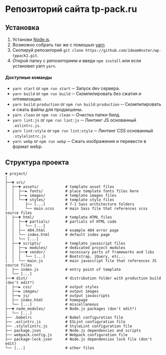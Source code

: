 # Репозиторий сайта tp-pack.ru
## Установка

1. Установи [Node.js](http://nodejs.org/).
2. Возможно собрать так же с помошью [yarn](https://yarnpkg.com/en/docs/install)
3. Скопируй репозиторий `git clone https://github.com/1deam0nster/wp-tppack2.git`.
4. Открой папку с репозиторием и введи `npm install` или если установил yarn `yarn`. 


#### Доступные команды

* `yarn start` or `npm run start` ─ Запуск dev сервера.
* `yarn build` or `npm run build` ─ Скомпилировать без сжатия и оптимизации.
* `yarn build:production` or `npm run build:production` ─ Скомпилировать и сжать файлы для продакшены.
* `yarn clean` or `npm run clean` ─ Очистка папки билд.
* `yarn lint:js` or `npm run lint:js` ─  Линтинг JS основанный ```.eslintrc.js```.
* `yarn lint:style` or `npm run lint:style` ─ Линтинг CSS основанный ```.stylelintrc.js```
* `yarn webp` or `npm run webp` ─  Сжать изображения и перевести в формат webp.

## Структура проекта

```shell
▼ project/
│
├──▼ src/
│  ├──▼ assets/            # template asset files
│  │  ├──► fonts/          # place template fonts files here
│  │  ├──► images/         # template images files
│  │  └──▼ styles/         # template style files
│  │     ├── [...]         # 7-1 Sass architecture folders
│  │     └── main.scss     # main Sass file that references scss source files
│  ├──▼ html/              # template HTML files
│  │  ├──▼ partials/       # partials of HTML code
│  │  │  └── [...]
│  │  ├── 404.html         # example 404 error page
│  │  └── index.html       # default index page
│  │  └── [...]
│  ├──▼ scripts/           # template javascript files
│  │  ├──► modules/        # dedicated project modules
│  │  ├──▼ vendor/         # necessary parts of frameworks and libs
│  │  │  └── [...]         # Bootstrap, jQuery, etc...
│  │  └── main.js          # main javascript file that references JS source files
│  ├── index.js            # entry point of template
│  └── [...]
├──▼ dist/                 # distribution folder with production build (don't edit*)
│  ├──► css/               # output styles
│  ├──► images/            # output images
│  ├──► js/                # output javascripts
│  ├── index.html          # homepage
│  └── [...]               # miscellaneous
├──▼ node_modules/         # Node.js packages (don't edit*)
│  └── [...]
├── .babelrc               # Babel configuration file
├── .eslintrc.js           # ESLint configuration file
├── .stylelintrc.js        # StyleLint configuration file
├── package.json           # Node.js dependencies and scripts
├── webpack.config.js      # Webpack configuration file
├── package-lock.json      # Node.js dependencies lock file (don't edit)
└── [...]                  # other files
```
